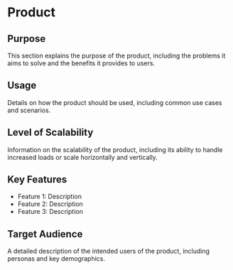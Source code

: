 # Product

## Purpose

This section explains the purpose of the product, including the problems it aims to solve and the benefits it provides to users.

## Usage

Details on how the product should be used, including common use cases and scenarios.

## Level of Scalability

Information on the scalability of the product, including its ability to handle increased loads or scale horizontally and vertically.

## Key Features

- Feature 1: Description
- Feature 2: Description
- Feature 3: Description

## Target Audience

A detailed description of the intended users of the product, including personas and key demographics.
